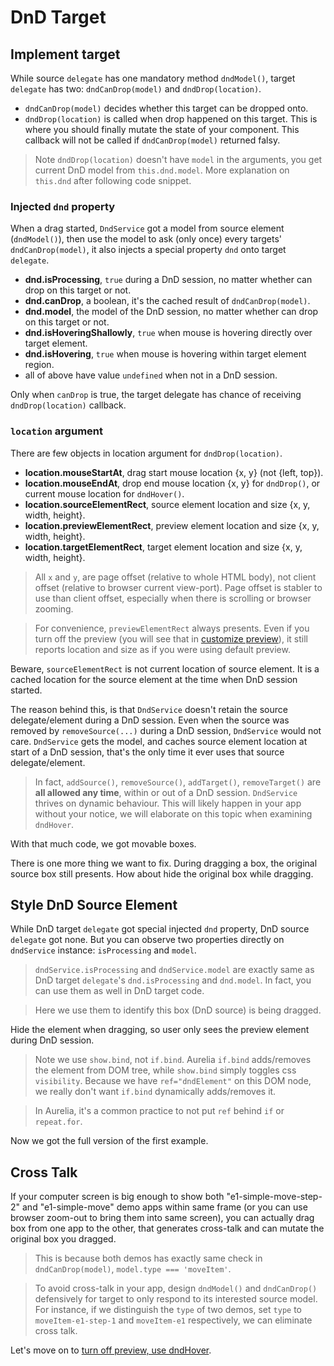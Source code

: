 # DnD Target

## Implement target

While source `delegate` has one mandatory method `dndModel()`, target `delegate` has two: `dndCanDrop(model)` and `dndDrop(location)`.

* `dndCanDrop(model)` decides whether this target can be dropped onto.
* `dndDrop(location)` is called when drop happened on this target. This is where you should finally mutate the state of your component. This callback will not be called if `dndCanDrop(model)` returned falsy.

> Note `dndDrop(location)` doesn't have `model` in the arguments, you get current DnD model from `this.dnd.model`. More explanation on `this.dnd` after following code snippet.

<div><code-viewer value="export class Container {
  // ... add/removeTarget in attached/detached
  // ... hook up dndElement in container.html

  dndCanDrop(model) {
    return model.type === 'moveItem';
  }

  dndDrop(location) {
    const {item} = this.dnd.model;
    const {previewElementRect, targetElementRect} = location;
    const newLoc = {
      x: previewElementRect.x - targetElementRect.x,
      y: previewElementRect.y - targetElementRect.y
    };
    item.x = newLoc.x;
    item.y = newLoc.y;

    // move the item to end of array, in order to show it above others
    const idx = this.items.indexOf(item);
    if (idx >= 0) {
      this.items.splice(idx, 1);
      this.items.push(item);
    }
  }
}" mode="js"></code-viewer></div>

### Injected `dnd` property

When a drag started, `DndService` got a model from source element (`dndModel()`), then use the model to ask (only once) every targets' `dndCanDrop(model)`, it also injects a special property `dnd` onto target `delegate`.

* __dnd.isProcessing__, `true` during a DnD session, no matter whether can drop on this target or not.
* __dnd.canDrop__, a boolean, it's the cached result of `dndCanDrop(model)`.
* __dnd.model__, the model of the DnD session, no matter whether can drop on this target or not.
* __dnd.isHoveringShallowly__, `true` when mouse is hovering directly over target element.
* __dnd.isHovering__, `true` when mouse is hovering within target element region.
* all of above have value `undefined` when not in a DnD session.

Only when `canDrop` is true, the target delegate has chance of receiving `dndDrop(location)` callback.

### `location` argument

There are few objects in location argument for `dndDrop(location)`.

* __location.mouseStartAt__, drag start mouse location {x, y} (not {left, top}).
* __location.mouseEndAt__, drop end mouse location {x, y} for `dndDrop()`, or current mouse location for `dndHover()`.
* __location.sourceElementRect__, source element location and size {x, y, width, height}.
* __location.previewElementRect__, preview element location and size {x, y, width, height}.
* __location.targetElementRect__, target element location and size {x, y, width, height}.

> All `x` and `y`, are page offset (relative to whole HTML body), not client offset (relative to browser current view-port). Page offset is stabler to use than client offset, especially when there is scrolling or browser zooming.

> For convenience, `previewElementRect` always presents. Even if you turn off the preview (you will see that in [customize preview](#/customise-preview-and-source-handler)), it still reports location and size as if you were using default preview.

Beware, `sourceElementRect` is not current location of source element. It is a cached location for the source element at the time when DnD session started.

The reason behind this, is that `DndService` doesn't retain the source delegate/element during a DnD session. Even when the source was removed by `removeSource(...)` during a DnD session, `DndService` would not care. `DndService` gets the model, and caches source element location at start of a DnD session, that's the only time it ever uses that source delegate/element.

> In fact, `addSource()`, `removeSource()`, `addTarget()`, `removeTarget()` are **all allowed any time**, within or out of a DnD session. `DndService` thrives on dynamic behaviour. This will likely happen in your app without your notice, we will elaborate on this topic when examining `dndHover`.

With that much code, we got movable boxes.

<compose view-model="../examples/e1-simple-move-step-2/index"></compose>

There is one more thing we want to fix. During dragging a box, the original source box still presents. How about hide the original box while dragging.

## Style DnD Source Element

While DnD target `delegate` got special injected `dnd` property, DnD source `delegate` got none. But you can observe two properties directly on `dndService` instance: `isProcessing` and `model`.

<div><code-viewer value="export class Box {
  //...
  @computedFrom('dndService.isProcessing', 'dndService.model')
  get draggingMe() {
    return this.dndService.isProcessing &&
           this.dndService.model.item === this.item;
  }
}" mode="js"></code-viewer></div>

> `dndService.isProcessing` and `dndService.model` are exactly same as DnD target `delegate`'s `dnd.isProcessing` and `dnd.model`. In fact, you can use them as well in DnD target code.

> Here we use them to identify this box (DnD source) is being dragged.

Hide the element when dragging, so user only sees the preview element during DnD session.

<div><code-viewer value="<template>
  <require from=&quot;./box.css&quot;></require>

  <div
    ref=&quot;dndElement&quot;
    class=&quot;example-box&quot;
    style.bind=&quot;positionCss&quot;
    show.bind=&quot;!draggingMe&quot;
  >
    \${item.name}
  </div>
</template>" mode="html"></code-viewer></div>

> Note we use `show.bind`, not `if.bind`. Aurelia `if.bind` adds/removes the element from DOM tree, while `show.bind` simply toggles css `visibility`. Because we have `ref="dndElement"` on this DOM node, we really don't want `if.bind` dynamically adds/removes it.

> In Aurelia, it's a common practice to not put `ref` behind `if` or `repeat.for`.

Now we got the full version of the first example.

<compose view-model="../examples/e1-simple-move/index"></compose>

## Cross Talk

If your computer screen is big enough to show both "e1-simple-move-step-2" and "e1-simple-move" demo apps within same frame (or you can use browser zoom-out to bring them into same screen), you can actually drag box from one app to the other, that generates cross-talk and can mutate the original box you dragged.

> This is because both demos has exactly same check in `dndCanDrop(model)`, `model.type === 'moveItem'`.

> To avoid cross-talk in your app, design `dndModel()` and `dndCanDrop()` defensively for target to only respond to its interested source model. For instance, if we distinguish the `type` of two demos, set `type` to `moveItem-e1-step-1` and `moveItem-e1` respectively, we can eliminate cross talk.

Let's move on to [turn off preview, use dndHover](#/turn-off-preview-use-hover).
